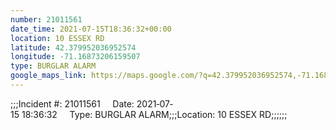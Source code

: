 ```yaml
---
number: 21011561
date_time: 2021-07-15T18:36:32+00:00
location: 10 ESSEX RD
latitude: 42.379952036952574
longitude: -71.16873206159507
type: BURGLAR ALARM
google_maps_link: https://maps.google.com/?q=42.379952036952574,-71.16873206159507
---
```


;;;Incident #: 21011561     Date: 2021‐07‐15 18:36:32     Type: BURGLAR ALARM;;;Location: 10 ESSEX RD;;;;;;
